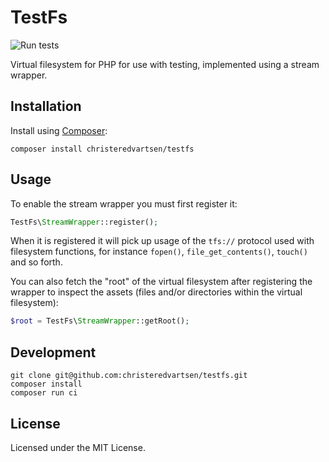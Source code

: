 # TestFs

![Run tests](https://github.com/christeredvartsen/testfs/workflows/Run%20tests/badge.svg)

Virtual filesystem for PHP for use with testing, implemented using a stream wrapper.

## Installation
Install using [Composer](https://getcomposer.org):

```
composer install christeredvartsen/testfs
```

## Usage
To enable the stream wrapper you must first register it:

```php
TestFs\StreamWrapper::register();
```

When it is registered it will pick up usage of the `tfs://` protocol used with filesystem functions, for instance `fopen()`, `file_get_contents()`, `touch()` and so forth.

You can also fetch the "root" of the virtual filesystem after registering the wrapper to inspect the assets (files and/or directories within the virtual filesystem):

```php
$root = TestFs\StreamWrapper::getRoot();
```

## Development
```
git clone git@github.com:christeredvartsen/testfs.git
composer install
composer run ci
```

## License

Licensed under the MIT License.
